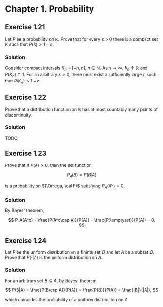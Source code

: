# Chapter 1. Probability

## Exercise 1.21
Let $P$ be a probability on $\mathbb{R}$. Prove that for every $\varepsilon>0$ there is a compact set $K$ such that $P(K)>1-\varepsilon$.

### Solution

Consider compact intervals $K_n=[-n, n]$, $n\in\mathbb{N}$. As $n\to\infty$, $K_n\uparrow \mathbb{R}$ and $P(K_n)\uparrow 1$. For an arbitrary $\varepsilon>0$, there must exist a sufficiently large $n$ such that $P(K_n)>1-\varepsilon$.


## Exercise 1.22
Prove that a distribution function on $\mathbb{R}$ has at most countably many points of discontinuity.

### Solution

TODO


## Exercise 1.23
Prove that if $P(A)>0$, then the set function

$$ P_A(B) = P(B|A) $$

is a probability on $(\Omega, \cal F)$ satisfying $P_A(A^c)=0$.

### Solution

By Bayes' theorem,

$$ P_A(A^c) = \frac{P(A^c\cap A)}{P(A)} = \frac{P(\emptyset)}{P(A)} = 0. $$


## Exercise 1.24
Let $P$ be the uniform distribution on a fininte set $\Omega$ and let $A$ be a subset $\Omega$. Prove that $P(\cdot|A)$ is the uniform distribution on $A$.

### Solution

For an arbitrary set $B\subseteq A$, by Bayes' theorem,

$$ P(B|A) = \frac{P(B\cap A)}{P(A)} = \frac{P(B)}{P(A)} = \frac{|B|}{|A|}, $$

which coincides the probability of a uniform distribution on $A$.
